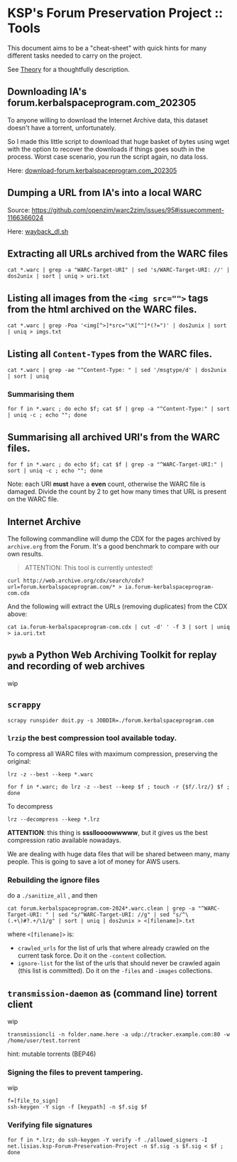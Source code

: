 # KSP's Forum Preservation Project :: Tools

This document aims to be a "cheat-sheet" with quick hints for many different tasks needed to carry on the project.

See [Theory](./Theory.md) for a thoughtfully description.


## Downloading IA's forum.kerbalspaceprogram.com_202305

To anyone willing to download the Internet Archive data, this dataset doesn't have a torrent, unfortunately.

So I made this little script to download that huge basket of bytes using wget with the option to recover the downloads if things goes south in the process. Worst case scenario, you run the script again, no data loss. 

Here: [download-forum.kerbalspaceprogram.com_202305](../Source/bash/download-forum.kerbalspaceprogram.com_202305.sh)


## Dumping a URL from IA's into a local WARC

Source: https://github.com/openzim/warc2zim/issues/95#issuecomment-1166366024

Here: [wayback_dl.sh](../Source/bash/wayback_dl.sh)


## Extracting all URLs archived from the WARC files

```
cat *.warc | grep -a "WARC-Target-URI" | sed 's/WARC-Target-URI: //' | dos2unix | sort | uniq > uri.txt

```

## Listing all images from the `<img src="">` tags from the html archived on the WARC files.

```
cat *.warc | grep -Poa '<img[^>]*src="\K[^"]*(?=")' | dos2unix | sort | uniq > imgs.txt
```

## Listing all `Content-Type`s from the WARC files.

```
cat *.warc | grep -ae "^Content-Type: " | sed '/msgtype/d' | dos2unix | sort | uniq
```

### Summarising them

```
for f in *.warc ; do echo $f; cat $f | grep -a "^Content-Type:" | sort | uniq -c ; echo ""; done
```

## Summarising all archived URI's from the WARC files.

```
for f in *.warc ; do echo $f; cat $f | grep -a "^WARC-Target-URI:" | sort | uniq -c ; echo ""; done
```

Note: each URI **must** have a **even** count, otherwise the WARC file is damaged. Divide the count by 2 to get how many times that URL is present on the WARC file.


## Internet Archive

The following commandline will dump the CDX for the pages archived by `archive.org` from the Forum. It's a good benchmark to compare with our own results.

> ATTENTION: This tool is currently untested!

```
curl http://web.archive.org/cdx/search/cdx?url=forum.kerbalspaceprogram.com/* > ia.forum-kerbalspaceprogram-com.cdx
```

And the following will extract the URLs (removing duplicates) from the CDX above:

```
cat ia.forum-kerbalspaceprogram-com.cdx | cut -d' ' -f 3 | sort | uniq > ia.uri.txt

```


## `pywb` a Python Web Archiving Toolkit for replay and recording of web archives

wip


## `scrappy`

	scrapy runspider doit.py -s JOBDIR=./forum.kerbalspaceprogram.com


### `lrzip` the best compression tool available today.

To compress all WARC files with maximum compression, preserving the original:

	lrz -z --best --keep *.warc
	
	for f in *.warc; do lrz -z --best --keep $f ; touch -r {$f/.lrz/} $f ; done

To decompress

	lrz --decompress --keep *.lrz

**ATTENTION**: this thing is **ssslloooowwwww**, but it gives us the best compression ratio available nowadays.

We are dealing with huge data files that will be shared between many, many people. This is going to save a lot of money for AWS users.

### Rebuilding the ignore files

do a `./sanitize_all` , and then

	cat forum.kerbalspaceprogram.com-2024*.warc.clean | grep -a "^WARC-Target-URI: " | sed "s/^WARC-Target-URI: //g" | sed "s/^\(.+\)#?.+/\1/g" | sort | uniq | dos2unix > <[filename]>.txt

where `<[filename]>` is:

* `crawled_urls` for the list of urls that where already crawled on the current task force. Do it on the `-content` collection.
* `ignore-list` for the list of the urls that should never be crawled again (this list is committed). Do it on the `-files` and `-images` collections.


## `transmission-daemon` as (command line) torrent client

wip

	transmissioncli -n folder.name.here -a udp://tracker.example.com:80 -w /home/user/test.torrent

hint: mutable torrents (BEP46)


### Signing the files to prevent tampering.

wip

	f=[file_to_sign]
	ssh-keygen -Y sign -f [keypath] -n $f.sig $f


### Verifying file signatures

	for f in *.lrz; do ssh-keygen -Y verify -f ./allowed_signers -I net.lisias.ksp-Forum-Preservation-Project -n $f.sig -s $f.sig < $f ; done

